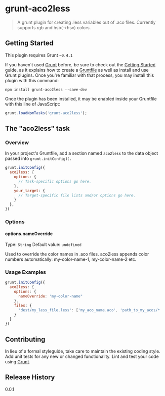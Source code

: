 # grunt-aco2less

> A grunt plugin for creating .less variables out of .aco files. Currently supports rgb and hsb(->hsv) colors.

## Getting Started
This plugin requires Grunt `~0.4.1`

If you haven't used [Grunt](http://gruntjs.com/) before, be sure to check out the [Getting Started](http://gruntjs.com/getting-started) guide, as it explains how to create a [Gruntfile](http://gruntjs.com/sample-gruntfile) as well as install and use Grunt plugins. Once you're familiar with that process, you may install this plugin with this command:

```shell
npm install grunt-aco2less --save-dev
```

Once the plugin has been installed, it may be enabled inside your Gruntfile with this line of JavaScript:

```js
grunt.loadNpmTasks('grunt-aco2less');
```

## The "aco2less" task

### Overview
In your project's Gruntfile, add a section named `aco2less` to the data object passed into `grunt.initConfig()`.

```js
grunt.initConfig({
  aco2less: {
    options: {
      // Task-specific options go here.
    },
    your_target: {
      // Target-specific file lists and/or options go here.
    }
  },
})
```

### Options

#### options.nameOverride
Type: `String`
Default value: `undefined`

Used to override the color names in .aco files. aco2less appends color numbers automatically: my-color-name-1, my-color-name-2 etc.


### Usage Examples

```js
grunt.initConfig({
  aco2less: {
    options: {
      nameOverride: "my-color-name"
    },
    files: {
      'dest/my_less_file.less': ['my_aco_name.aco', 'path_to_my_acos/*.aco'],
    }
  }
})
```

## Contributing
In lieu of a formal styleguide, take care to maintain the existing coding style. Add unit tests for any new or changed functionality. Lint and test your code using [Grunt](http://gruntjs.com/).

## Release History
0.0.1
